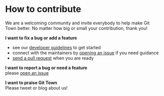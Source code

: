 # How to contribute

We are a welcoming community and invite everybody to help make Git Town better.
No matter how big or small your contribution, thank you!

**I want to fix a bug or add a feature**

- see our [developer guidelines](DEVELOPMENT.md) to get started
- connect with the maintainers by
  [opening an issue](https://github.com/git-town/git-town/issues/new) if you
  need guidance
- [send a pull request](https://help.github.com/articles/using-pull-requests)
  when you are ready

**I want to report a bug or need a feature** <br> please
[open an issue](https://github.com/git-town/git-town/issues/new)

**I want to praise Git Town** <br> Please tweet or blog about us!
